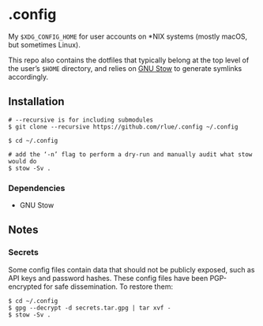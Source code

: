 .config
=======

My `$XDG_CONFIG_HOME` for user accounts on \*NIX systems (mostly macOS, but sometimes Linux).

This repo also contains the dotfiles that typically belong at the top level of the user’s `$HOME` directory, and relies on [GNU Stow](https://www.gnu.org/software/stow/) to generate symlinks accordingly.

Installation
------------

```
# --recursive is for including submodules
$ git clone --recursive https://github.com/rlue/.config ~/.config

$ cd ~/.config

# add the ‘-n’ flag to perform a dry-run and manually audit what stow would do
$ stow -Sv .
```

### Dependencies

* GNU Stow

Notes
-----

### Secrets

Some config files contain data that should not be publicly exposed, such as API keys and password hashes. These config files have been PGP-encrypted for safe dissemination. To restore them:

```
$ cd ~/.config
$ gpg --decrypt -d secrets.tar.gpg | tar xvf -
$ stow -Sv .
```

